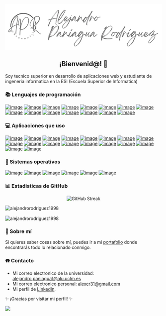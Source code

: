 
[![logo](https://github.com/AlejandroRodriguez1998/AlejandroRodriguez1998/blob/main/logo.png)](https://alejandrorodriguez1998.github.io)

<h2 align="center"> ¡Bienvenid@! 👋 </h2>

Soy tecnico superior en desarrollo de aplicaciones web y estudiante de ingeneria informatica en la ESI (Escuela Superior de Informatica)

### 📚 Lenguajes de programación

[![image](https://img.shields.io/badge/HTML5-E34F26?style=for-the-badge&logo=html5&logoColor=white)](#)
[![image](https://img.shields.io/badge/JavaScript-323330?style=for-the-badge&logo=javascript&logoColor=F7DF1)](#)
[![image](https://img.shields.io/badge/CSS3-1572B6?style=for-the-badge&logo=css3&logoColor=white)](#)
[![image](https://img.shields.io/badge/PHP-777BB4?style=for-the-badge&logo=php&logoColor=white)](#)
[![image](https://img.shields.io/badge/Python-FFD43B?style=for-the-badge&logo=python&logoColor=blue)](#)
[![image](https://img.shields.io/badge/json-5E5C5C?style=for-the-badge&logo=json&logoColor=white)](#)
[![image](https://img.shields.io/badge/Ruby-CC342D?style=for-the-badge&logo=ruby&logoColor=white)](#)
[![image](https://img.shields.io/badge/Java-3955A3?style=for-the-badge&logo=microsoft-visio&logoColor=whit)](#)
[![image](https://img.shields.io/badge/XML-217346?style=for-the-badge&logo=microsoft-excel&logoColor=white)](#)
[![image](https://img.shields.io/badge/Bootstrap-563D7C?style=for-the-badge&logo=bootstrap&logoColor=white)](#)
[![image](https://img.shields.io/badge/TypeScript-007ACC?style=for-the-badge&logo=typescript&logoColor=white)](#)
[![image](https://img.shields.io/badge/Angular-DD0031?style=for-the-badge&logo=angular&logoColor=white)](#)
[![image](https://img.shields.io/badge/jQuery-0769AD?style=for-the-badge&logo=jquery&logoColor=white)](#)
[![image](https://img.shields.io/badge/Ruby_on_Rails-CC0000?style=for-the-badge&logo=ruby-on-rails&logoColor=white)](#)
[![image](https://img.shields.io/badge/Chart%20js-FF6384?style=for-the-badge&logo=chartdotjs&logoColor=white)](#)

### 💻 Aplicaciones que uso

[![image](https://img.shields.io/badge/Eclipse-2C2255?style=for-the-badge&logo=eclipse&logoColor=white)](#)
[![image](https://img.shields.io/badge/apache%20netbeans-1B6AC6?style=for-the-badge&logo=apache%20netbeans%20IDE&logoColor=white)](#)
[![image](https://img.shields.io/badge/Notepad++-90E59A.svg?style=for-the-badge&logo=notepad%2B%2B&logoColor=black)](#)
[![image](https://img.shields.io/badge/Visual_Studio_Code-0078D4?style=for-the-badge&logo=visual%20studio%20code&logoColor=white)](#)
[![image](https://img.shields.io/badge/Visual_Studio-5C2D91?style=for-the-badge&logo=visual%20studio&logoColor=white)](#)
[![image](https://img.shields.io/badge/MongoDB-4EA94B?style=for-the-badge&logo=mongodb&logoColor=white)](#)
[![image](https://img.shields.io/badge/MySQL-005C84?style=for-the-badge&logo=mysql&logoColor=white)](#)
[![image](https://img.shields.io/badge/Sqlite-003B57?style=for-the-badge&logo=sqlite&logoColor=white)](#)
[![image](https://img.shields.io/badge/Postman-FF6C37?style=for-the-badge&logo=Postman&logoColor=white)](#)
[![image](https://img.shields.io/badge/CISCO_Packet_Tracer-1BA0D7?style=for-the-badge&logo=cisco&logoColor=white)](#)
[![image](https://img.shields.io/badge/GitHub-100000?style=for-the-badge&logo=github&logoColor=white)](#)
[![image](https://img.shields.io/badge/Node%20js-339933?style=for-the-badge&logo=nodedotjs&logoColor=white)](#)
[![image](https://img.shields.io/badge/Microsoft_Office-D83B01?style=for-the-badge&logo=microsoft-office&logoColor=white)](#)
[![image](https://img.shields.io/badge/Wordpress-21759B?style=for-the-badge&logo=wordpress&logoColor=white)](#)
[![image](https://img.shields.io/badge/W3Schools-04AA6D?style=for-the-badge&logo=W3Schools&logoColor=white)](#)
[![image](https://img.shields.io/badge/Wireshark-1679A7?style=for-the-badge&logo=Wireshark&logoColor=white)](#)
[![image](https://img.shields.io/badge/GIT-E44C30?style=for-the-badge&logo=git&logoColor=white)](#)
[![image](https://img.shields.io/badge/VirtualBox-21416b?style=for-the-badge&logo=VirtualBox&logoColor=white)](#)


### 👾 Sistemas operativos

[![image](https://img.shields.io/badge/Android-3DDC84?style=for-the-badge&logo=android&logoColor=white)](#)
[![image](https://img.shields.io/badge/iOS-000000?style=for-the-badge&logo=ios&logoColor=white)](#)
[![image](https://img.shields.io/badge/Debian-A81D33?style=for-the-badge&logo=debian&logoColor=white)](#)
[![image](https://img.shields.io/badge/Linux-FCC624?style=for-the-badge&logo=linux&logoColor=black)](#)
[![image](https://img.shields.io/badge/Ubuntu-E95420?style=for-the-badge&logo=ubuntu&logoColor=white)](#)
[![image](https://img.shields.io/badge/Windows_10-0078d4?style=for-the-badge&logo=windows-11&logoColor=white)](#)

### 📊 Estadisticas de GitHub

<p align="center">
  <img src="https://github-readme-streak-stats.herokuapp.com?user=AlejandroRodriguez1998&theme=transparent&hide_border=true&border_radius=4.4&locale=es&date_format=j%2Fn%5B%2FY%5D" alt="GitHub Streak"/>
</p>

<p>&nbsp;<img align="left" src="https://github-readme-stats.vercel.app/api?username=alejandrorodriguez1998&theme=transparent&show_icons=true&locale=en&hide_border=true" alt="alejandrorodriguez1998"/></p>

<p><img align="center" src="https://github-readme-stats.vercel.app/api/top-langs?username=alejandrorodriguez1998&theme=transparent&show_icons=true&locale=en&layout=compact&hide_border=true" alt="alejandrorodriguez1998"/></p>

### 💫 Sobre mí 

Si quieres saber cosas sobre mí, puedes ir a mi [portafolio](https://alejandrorodriguez1998.github.io) donde encontrarás todo lo relacionado conmigo.

### ☎️ Contacto

- Mi correo electronico de la universidad: alejandro.paniagua1@alu.uclm.es
- Mi correo electronico personal: alexcr31@gmail.com
- Mi perfil de [LinkedIn](https://www.linkedin.com/in/alejandro-paniagua-rodriguez-58a42b169/).

✨ ¡Gracias por visitar mi perfil! ✨

[![](https://visitcount.itsvg.in/api?id=Alejandrorodriguez1998&label=Visitantes&color=12&icon=0&pretty=true)](#)


